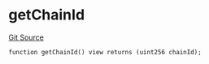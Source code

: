 # getChainId
[Git Source](https://github.com/llama-community/vertex-v1/blob/b9be9bc31164da407ed5af3d8e0d2bcfd09559e6/src/utils/Helpers.sol)


```solidity
function getChainId() view returns (uint256 chainId);
```

